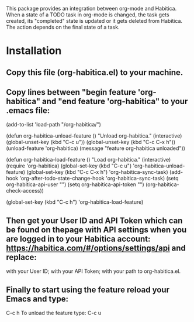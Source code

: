  This package provides an integration between org-mode and Habitica. When a state of a TODO task in org-mode is changed, the task gets created, its "completed" state is updated or it gets deleted from Habitica. The action depends on the final state of a task.

# Installation
## Copy this file (org-habitica.el) to your machine.
## Copy lines between "begin feature 'org-habitica" and "end feature 'org-habitica" to your .emacs file:

 
(add-to-list 'load-path "<PATH-TO-YOUR-ORG-HABITICA-FILE>/org-habitica/")

(defun org-habitica-unload-feature ()
   "Unload org-habitica."
   (interactive)
   (global-unset-key (kbd "C-c u"))
   (global-unset-key (kbd "C-c C-x h"))
   (unload-feature 'org-habitica)
   (message "feature org-habitica unloaded"))

(defun org-habitica-load-feature ()
   "Load org-habitica."
   (interactive)
   (require 'org-habitica)
   (global-set-key (kbd "C-c u") 'org-habitica-unload-feature)
   (global-set-key (kbd "C-c C-x h") 'org-habitica-sync-task)
   (add-hook 'org-after-todo-state-change-hook 'org-habitica-sync-task)
   (setq org-habitica-api-user "<PUT-YOUR-ID-HERE>")
   (setq org-habitica-api-token "<PUT-YOUR-TOKEN-HERE>")
   (org-habitica-check-access))

(global-set-key (kbd "C-c h") 'org-habitica-load-feature)


## Then get your User ID and API Token which can be found on thepage with API settings when you are logged in to your Habitica account: https://habitica.com/#/options/settings/api and replace:
 <PUT-YOUR-ID-HERE> with your User ID;
 <PUT-YOUR-TOKEN-HERE> with your API Token;
 <PATH-TO-YOUR-ORG-HABITICA-FILE> with your path to org-habitica.el.

## Finally to start using the feature reload your Emacs and type:
 C-c h
 To unload the feature type:
 C-c u
